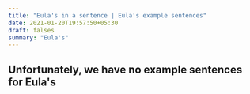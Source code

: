 ```yaml
---
title: "Eula's in a sentence | Eula's example sentences"
date: 2021-01-20T19:57:50+05:30
draft: falses
summary: "Eula's"
---
```

## Unfortunately, we have no example sentences for Eula's                 
